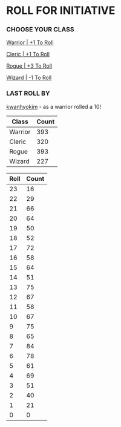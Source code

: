 # ROLL FOR INITIATIVE
### CHOOSE YOUR CLASS

[Warrior | +1 To Roll](https://github.com/benjaminsampica/benjaminsampica/issues/new?title=roll%7Cwarrior&body=Just+click+%27Submit+new+issue%27.)

[Cleric | +1 To Roll](https://github.com/benjaminsampica/benjaminsampica/issues/new?title=roll%7Ccleric&body=Just+click+%27Submit+new+issue%27.)

[Rogue | +3 To Roll](https://github.com/benjaminsampica/benjaminsampica/issues/new?title=roll%7Crogue&body=Just+click+%27Submit+new+issue%27.)

[Wizard | -1 To Roll](https://github.com/benjaminsampica/benjaminsampica/issues/new?title=roll%7Cwizard&body=Just+click+%27Submit+new+issue%27.)
### LAST ROLL BY
[kwanhyokim](https://www.github.com/kwanhyokim) - as a warrior rolled a 10!

|Class|Count|
|-|-|
|Warrior|393|
|Cleric|320|
|Rogue|393|
|Wizard|227|

|Roll|Count|
|-|-|
|23|16
|22|29
|21|66
|20|64
|19|50
|18|52
|17|72
|16|58
|15|64
|14|51
|13|75
|12|67
|11|58
|10|67
|9|75
|8|65
|7|84
|6|78
|5|61
|4|69
|3|51
|2|40
|1|21
|0|0
